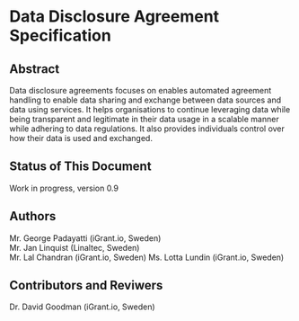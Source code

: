 # Data Disclosure Agreement Specification
## Abstract
Data disclosure agreements focuses on enables automated agreement handling to enable data sharing and exchange between data sources and data using services. It helps organisations to continue leveraging data while being transparent and legitimate in their data usage in a scalable manner while adhering to data regulations. It also provides individuals control over how their data is used and exchanged.

## Status of This Document
Work in progress, version 0.9

## Authors
Mr. George Padayatti (iGrant.io, Sweden)  
Mr. Jan Linquist (Linaltec, Sweden)  
Mr. Lal Chandran (iGrant.io, Sweden)
Ms. Lotta Lundin (iGrant.io, Sweden)  
## Contributors and Reviwers
Dr. David Goodman (iGrant.io, Sweden)  

